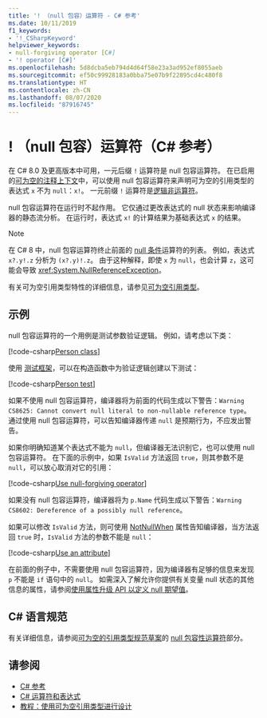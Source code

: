 ```yaml
---
title: '! （null 包容）运算符 - C# 参考'
ms.date: 10/11/2019
f1_keywords:
- '!_CSharpKeyword'
helpviewer_keywords:
- null-forgiving operator [C#]
- '! operator [C#]'
ms.openlocfilehash: 5d8dcba5eb794d4d64f58e23a3ad952ef8055aeb
ms.sourcegitcommit: ef50c99928183a0bba75e07b9f22895cd4c480f8
ms.translationtype: HT
ms.contentlocale: zh-CN
ms.lasthandoff: 08/07/2020
ms.locfileid: "87916745"
---
```

# <a name="-null-forgiving-operator-c-reference"></a>! （null 包容）运算符（C# 参考）

在 C# 8.0 及更高版本中可用，一元后缀 `!` 运算符是 null 包容运算符。 在已启用的[可为空的注释上下文](../../nullable-references.md#nullable-annotation-context)中，可以使用 null 包容运算符来声明可为空的引用类型的表达式 `x` 不为 `null`：`x!`。 一元前缀 `!` 运算符是[逻辑非运算符](boolean-logical-operators.md#logical-negation-operator-)。

null 包容运算符在运行时不起作用。 它仅通过更改表达式的 null 状态来影响编译器的静态流分析。 在运行时，表达式 `x!` 的计算结果为基础表达式 `x` 的结果。

> [!NOTE]
> 在 C# 8 中，null 包容运算符终止前面的 [null 条件](member-access-operators.md#null-conditional-operators--and-)运算符的列表。 例如，表达式 `x?.y!.z` 分析为 `(x?.y)!.z`。 由于这种解释，即使 `x` 为 `null`，也会计算 `z`，这可能会导致 <xref:System.NullReferenceException>。

有关可为空引用类型特性的详细信息，请参见[可为空引用类型](../builtin-types/nullable-reference-types.md)。

## <a name="examples"></a>示例

null 包容运算符的一个用例是测试参数验证逻辑。 例如，请考虑以下类：

[!code-csharp[Person class](snippets/shared/NullForgivingOperator.cs#PersonClass)]

使用 [ 测试框架](../../../core/testing/unit-testing-with-mstest.md)，可以在构造函数中为验证逻辑创建以下测试：

[!code-csharp[Person test](snippets/shared/NullForgivingOperator.cs#TestPerson)]

如果不使用 null 包容运算符，编译器将为前面的代码生成以下警告：`Warning CS8625: Cannot convert null literal to non-nullable reference type`。 通过使用 null 包容运算符，可以告知编译器传递 `null` 是预期行为，不应发出警告。

如果你明确知道某个表达式不能为 `null`，但编译器无法识别它，也可以使用 null 包容运算符。 在下面的示例中，如果 `IsValid` 方法返回 `true`，则其参数不是 `null`，可以放心取消对它的引用：

[!code-csharp[Use null-forgiving operator](snippets/shared/NullForgivingOperator.cs#UseNullForgiving)]

如果没有 null 包容运算符，编译器将为 `p.Name` 代码生成以下警告：`Warning CS8602: Dereference of a possibly null reference`。

如果可以修改 `IsValid` 方法，则可使用 [NotNullWhen](xref:System.Diagnostics.CodeAnalysis.NotNullWhenAttribute) 属性告知编译器，当方法返回 `true` 时，`IsValid` 方法的参数不能是 `null`：

[!code-csharp[Use an attribute](snippets/shared/NullForgivingOperator.cs#UseAttribute)]

在前面的例子中，不需要使用 null 包容运算符，因为编译器有足够的信息来发现 `p` 不能是 `if` 语句中的 `null`。 如需深入了解允许你提供有关变量 null 状态的其他信息的属性，请参阅[使用属性升级 API 以定义 null 期望值](../attributes/nullable-analysis.md)。

## <a name="c-language-specification"></a>C# 语言规范

有关详细信息，请参阅[可为空的引用类型规范草案](~/_csharplang/proposals/csharp-8.0/nullable-reference-types-specification.md)的 [null 包容性运算符](~/_csharplang/proposals/csharp-8.0/nullable-reference-types-specification.md#the-null-forgiving-operator)部分。

## <a name="see-also"></a>请参阅

- [C# 参考](../index.md)
- [C# 运算符和表达式](index.md)
- [教程：使用可为空引用类型进行设计](../../tutorials/nullable-reference-types.md)
